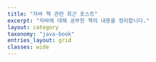 ```yaml
---
title: "자바 책 관련 최근 포스트"
excerpt: "자바에 대해 공부한 책의 내용을 정리합니다."
layout: category
taxonomy: "java-book"
entries_layout: grid
classes: wide
---
```

